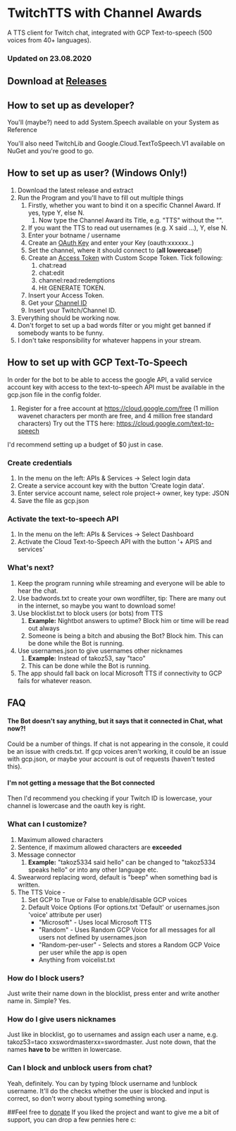 # TwitchTTS with Channel Awards
A TTS client for Twitch chat, integrated with GCP Text-to-speech (500 voices from 40+ languages).

### Updated on 23.08.2020
## Download at [Releases](https://github.com/takoz53/TwitchTTS/releases)
## How to set up as developer?
You'll (maybe?) need to add System.Speech available on your System as Reference

You'll also need TwitchLib and Google.Cloud.TextToSpeech.V1 available on NuGet and you're good to go.


## How to set up as user? (Windows Only!)
1. Download the latest release and extract
1. Run the Program and you'll have to fill out multiple things
    1. Firstly, whether you want to bind it on a specific Channel Award. If yes, type Y, else N.
        1. Now type the Channel Award its Title, e.g. "TTS" without the "".
    1. If you want the TTS to read out usernames (e.g. X said ...), Y, else N.
    2. Enter your botname / username
    4. Create an [OAuth Key](https://twitchapps.com/tmi/) and enter your Key (oauth:xxxxxx..)
    5. Set the channel, where it should connect to (**all lowercase!**)
    6. Create an [Access Token](https://twitchtokengenerator.com/) with Custom Scope Token. Tick following:
        1. chat:read
        2. chat:edit
        3. channel:read:redemptions
        4. Hit GENERATE TOKEN.
    7. Insert your Access Token.
    8. Get your [Channel ID](https://www.streamweasels.com/support/convert-twitch-username-to-user-id/)
    9. Insert your Twitch/Channel ID.
1. Everything should be working now.
2. Don't forget to set up a bad words filter or you might get banned if somebody wants to be funny.
3. I don't take responsibility for whatever happens in your stream.

## How to set up with GCP Text-To-Speech
In order for the bot to be able to access the google API, a valid service account key with access to the text-to-speech API must be available in the gcp.json file in the config folder.

1. Register for a free account at https://cloud.google.com/free (1 million wavenet characters per month are free, and 4 million free standard characters)
Try out the TTS here: https://cloud.google.com/text-to-speech

I'd recommend setting up a budget of $0 just in case.

### Create credentials

1. In the menu on the left: APIs & Services -> Select login data
1. Create a service account key with the button 'Create login data'.
1. Enter service account name, select role project-> owner, key type: JSON
1. Save the file as gcp.json

### Activate the text-to-speech API

1. In the menu on the left: APIs & Services -> Select Dashboard
1. Activate the Cloud Text-to-Speech API with the button '+ APIS and services'

### What's next?
1. Keep the program running while streaming and everyone will be able to hear the chat.
1. Use badwords.txt to create your own wordfilter, tip: There are many out in the internet, so maybe you want to download some!
1. Use blocklist.txt to block users (or bots) from TTS
    1. **Example:** Nightbot answers to uptime? Block him or time will be read out always
    1. Someone is being a bitch and abusing the Bot? Block him. This can be done while the Bot is running.
1. Use usernames.json to give usernames other nicknames
    1. **Example:** Instead of takoz53, say "taco"
    1. This can be done while the Bot is running.
1. The app should fall back on local Microsoft TTS if connectivity to GCP fails for whatever reason.
## FAQ

#### The Bot doesn't say anything, but it says that it connected in Chat, what now?!

Could be a number of things. If chat is not appearing in the console, it could be an issue with creds.txt. If gcp voices aren't working, it could be an issue with gcp.json, or maybe your account is out of requests (haven't tested this).

#### I'm not getting a message that the Bot connected

Then I'd recommend you checking if your Twitch ID is lowercase, your channel is lowercase and the oauth key is right.

### What can I customize?

1. Maximum allowed characters
1. Sentence, if maximum allowed characters are **exceeded**
1. Message connector
    1. **Example:** "takoz5334 said hello" can be changed to "takoz5334 speaks hello" or into any other language etc.
1. Swearword replacing word, default is "beep" when something bad is written.
1. The TTS Voice - 
    1. Set GCP to True or False to enable/disable GCP voices
    1. Default Voice Options (For options.txt 'Default' or usernames.json 'voice' attribute per user)
        - "Microsoft" - Uses local Microsoft TTS
        - "Random" - Uses Random GCP Voice for all messages for all users not defined by usernames.json
        - "Random-per-user" - Selects and stores a Random GCP Voice per user while the app is open
        - Anything from voicelist.txt

### How do I block users?

Just write their name down in the blocklist, press enter and write another name in. Simple? Yes.

### How do I give users nicknames

Just like in blocklist, go to usernames and assign each user a name, e.g. takoz53=taco xxswordmasterxx=swordmaster.
Just note down, that the names **have to** be written in lowercase.

### Can I block and unblock users from chat?
Yeah, definitely. You can by typing !block username and !unblock username. It'll do the checks whether the user is blocked and input is correct, so don't worry about typing something wrong.

##Feel free to [donate](https://streamelements.com/takoz5334/tip)
If you liked the project and want to give me a bit of support, you can drop a few pennies here c:

